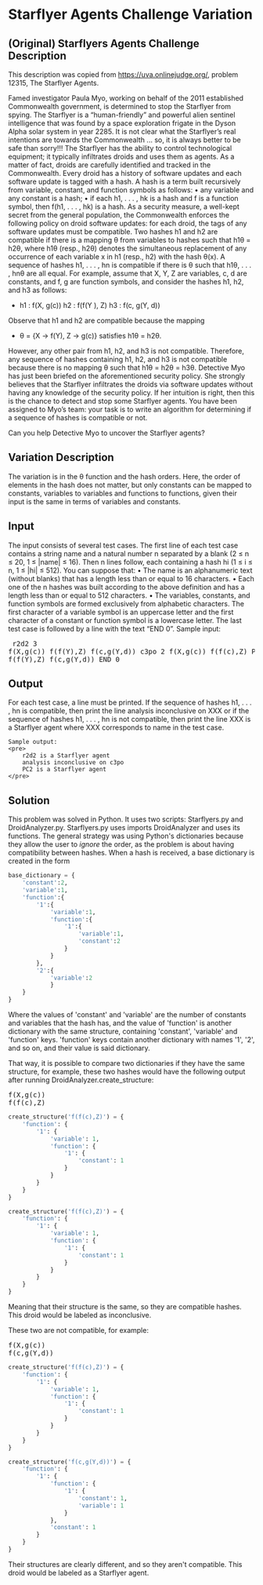 # Starflyer Agents Challenge Variation

## (Original) Starflyers Agents Challenge Description
This description was copied from https://uva.onlinejudge.org/, problem 12315, The Starflyer Agents.

Famed investigator Paula Myo, working on behalf of the 2011 established Commonwealth government, is determined to stop the Starflyer from spying.
The Starflyer is a “human-friendly” and powerful alien sentinel intelligence that was found by a space exploration frigate in the Dyson Alpha solar system in year 2285.
It is not clear what the Starflyer’s real intentions are towards the Commonwealth ... so, it is always better to be safe than sorry!!!
The Starflyer has the ability to control technological equipment; it typically infiltrates droids and uses them as agents.
As a matter of fact, droids are carefully identified and tracked in the Commonwealth.
Every droid has a history of software updates and each software update is tagged with a hash.
A hash is a term built recursively from variable, constant, and function symbols as follows:
• any variable and any constant is a hash;
• if each h1, . . . , hk is a hash and f is a function symbol, then f(h1, . . . , hk) is a hash.
As a security measure, a well-kept secret from the general population, the Commonwealth enforces the following policy on droid software updates:
for each droid, the tags of any software updates must be compatible.
Two hashes h1 and h2 are compatible if there is a mapping θ from variables to hashes such that h1θ = h2θ, where h1θ (resp., h2θ) denotes the simultaneous replacement of any occurrence of each variable x in h1 (resp., h2) with the hash θ(x).
A sequence of hashes h1, . . . , hn is compatible if there is θ such that h1θ, . . . , hnθ are all equal.
For example, assume that X, Y, Z are variables, c, d are constants, and f, g are function symbols, and consider the hashes h1, h2, and h3 as follows:

  * h1 : f(X, g(c)) h2 : f(f(Y ), Z) h3 : f(c, g(Y, d))
  
Observe that h1 and h2 are compatible because the mapping 

  * θ = {X → f(Y), Z → g(c)} satisfies h1θ = h2θ.
  
However, any other pair from h1, h2, and h3 is not compatible.
Therefore, any sequence of hashes containing h1, h2, and h3 is not compatible because there is no mapping θ such that h1θ = h2θ = h3θ.
Detective Myo has just been briefed on the aforementioned security policy.
She strongly believes that the Starflyer infiltrates the droids via software updates without having any knowledge of the security policy.
If her intuition is right, then this is the chance to detect and stop some Starflyer agents.
You have been assigned to Myo’s team: your task is to write an algorithm for determining if a sequence of hashes is compatible or not.

Can you help Detective Myo to uncover the Starflyer agents?

## Variation Description
The variation is in the θ function and the hash orders. Here, the order of elements in the hash does not matter, but only constants can be mapped to constants, variables to variables and functions to functions, given their input is the same in terms of variables and constants.


## Input
The input consists of several test cases. The first line of each test case contains a string name and a natural number n separated by a blank (2 ≤ n ≤ 20, 1 ≤ |name| ≤ 16). Then n lines follow, each containing a hash hi (1 ≤ i ≤ n, 1 ≤ |hi| ≤ 512).
You can suppose that:
    • The name is an alphanumeric text (without blanks) that has a length less than or equal to 16 characters.
    • Each one of the n hashes was built according to the above definition and has a length less than or equal to 512 characters.
    • The variables, constants, and function symbols are formed exclusively from alphabetic characters.
The first character of a variable symbol is an uppercase letter and the first character of a constant or function symbol is a lowercase letter.
The last test case is followed by a line with the text “END 0”.
  Sample input:
    <pre>
        r2d2 3
        f(X,g(c))
        f(f(Y),Z)
        f(c,g(Y,d))
        c3po 2
        f(X,g(c))
        f(f(c),Z)
        PC2 2
        f(f(Y),Z)
        f(c,g(Y,d))
        END 0
    </pre>
    
## Output

For each test case, a line must be printed. If the sequence of hashes h1, . . . , hn is compatible, then print the line
analysis inconclusive on XXX
or if the sequence of hashes h1, . . . , hn is not compatible, then print the line
XXX is a Starflyer agent
where XXX corresponds to name in the test case.

    Sample output:
    <pre>
        r2d2 is a Starflyer agent
        analysis inconclusive on c3po
        PC2 is a Starflyer agent
    </pre>
    
## Solution

This problem was solved in Python. It uses two scripts: Starflyers.py and DroidAnalyzer.py. Starflyers.py uses imports DroidAnalyzer and uses its functions.
The general strategy was using Python's dictionaries because they allow the user to *ignore* the order, as the problem is about having compatibility between hashes.
When a hash is received, a base dictionary is created in the form

```Python
base_dictionary = {
	'constant':2,
	'variable':1,
	'function':{
		'1':{
			'variable':1,
			'function':{
				'1':{
					'variable':1,
					'constant':2
				}
			}
		},
		'2':{
			'variable':2
			}
	}
}
```

Where the values of 'constant' and 'variable' are the number of constants and variables that the hash has, and the value of 'function' is another dictionary with the same structure, containing 'constant', 'variable' and 'function' keys. 'function' keys contain another dictionary with names '1', '2', and so on, and their value is said dictionary.

That way, it is possible to compare two dictionaries if they have the same structure, for example, these two hashes would have the following output after running DroidAnalyzer.create_structure:

<pre>
f(X,g(c))
f(f(c),Z)
</pre>

```Python
create_structure('f(f(c),Z)') = {
	'function': {
		'1': {
			'variable': 1,
			'function': {
				'1': {
					'constant': 1
				}
			}
		}
	}
}

create_structure('f(f(c),Z)') = {
	'function': {
		'1': {
			'variable': 1,
			'function': {
				'1': {
					'constant': 1
				}
			}
		}
	}
}
```

Meaning that their structure is the same, so they are compatible hashes. This droid would be labeled as inconclusive.

These two are not compatible, for example:

<pre>
f(X,g(c))
f(c,g(Y,d))
</pre>

```Python
create_structure('f(f(c),Z)') = {
	'function': {
		'1': {
			'variable': 1,
			'function': {
				'1': {
					'constant': 1
				}
			}
		}
	}
}

create_structure('f(c,g(Y,d))') = {
	'function': {
		'1': {
			'function': {
				'1': {
					'constant': 1,
					'variable': 1
				}
			},
			'constant': 1
		}
	}
}
```

Their structures are clearly different, and so they aren't compatible. This droid would be labeled as a Starflyer agent.


